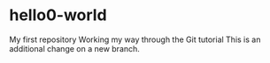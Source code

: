 # hello0-world
My first repository
Working my way through the Git tutorial
This is an additional change on a new branch.
